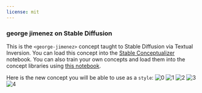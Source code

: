 ```yaml
---
license: mit
---
```

### george jimenez on Stable Diffusion
This is the `<george-jimenez>` concept taught to Stable Diffusion via Textual Inversion. You can load this concept into the [Stable Conceptualizer](https://colab.research.google.com/github/huggingface/notebooks/blob/main/diffusers/stable_conceptualizer_inference.ipynb) notebook. You can also train your own concepts and load them into the concept libraries using [this notebook](https://colab.research.google.com/github/huggingface/notebooks/blob/main/diffusers/sd_textual_inversion_training.ipynb).

Here is the new concept you will be able to use as a `style`:
![<george-jimenez> 0](https://huggingface.co/sd-concepts-library/george-jimenez/resolve/main/concept_images/3.jpeg)
![<george-jimenez> 1](https://huggingface.co/sd-concepts-library/george-jimenez/resolve/main/concept_images/0.jpeg)
![<george-jimenez> 2](https://huggingface.co/sd-concepts-library/george-jimenez/resolve/main/concept_images/2.jpeg)
![<george-jimenez> 3](https://huggingface.co/sd-concepts-library/george-jimenez/resolve/main/concept_images/1.jpeg)
![<george-jimenez> 4](https://huggingface.co/sd-concepts-library/george-jimenez/resolve/main/concept_images/4.jpeg)

